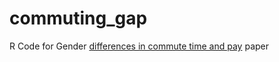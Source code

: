 # commuting_gap
R Code for Gender [differences in commute time and pay](https://www.ons.gov.uk/employmentandlabourmarket/peopleinwork/earningsandworkinghours/articles/genderdifferencesincommutetimeandpay/2019-09-04) paper

